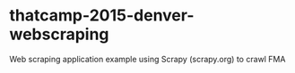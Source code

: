 # thatcamp-2015-denver-webscraping
Web scraping application example using Scrapy (scrapy.org) to crawl FMA
